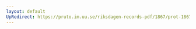```yaml
---
layout: default
UpRedirect: https://pruto.im.uu.se/riksdagen-records-pdf/1867/prot-1867--fk--514/prot-1867--fk--514_007.pdf
---
```

